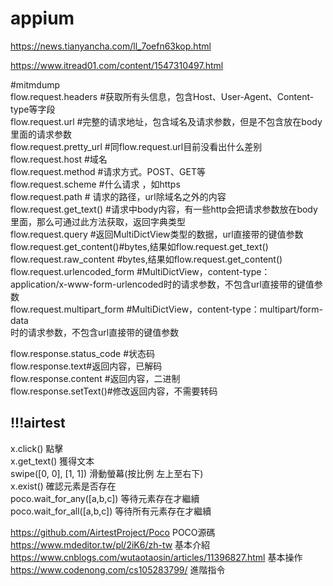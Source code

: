 # appium
https://news.tianyancha.com/ll_7oefn63kop.html  

https://www.itread01.com/content/1547310497.html

#mitmdump  
flow.request.headers #获取所有头信息，包含Host、User-Agent、Content-type等字段  
flow.request.url #完整的请求地址，包含域名及请求参数，但是不包含放在body里面的请求参数  
flow.request.pretty_url #同flow.request.url目前没看出什么差别  
flow.request.host #域名  
flow.request.method #请求方式。POST、GET等  
flow.request.scheme #什么请求 ，如https  
flow.request.path # 请求的路径，url除域名之外的内容  
flow.request.get_text() #请求中body内容，有一些http会把请求参数放在body里面，那么可通过此方法获取，返回字典类型  
flow.request.query #返回MultiDictView类型的数据，url直接带的键值参数  
flow.request.get_content()#bytes,结果如flow.request.get_text()  
flow.request.raw_content #bytes,结果如flow.request.get_content()  
flow.request.urlencoded_form #MultiDictView，content-type：application/x-www-form-urlencoded时的请求参数，不包含url直接带的键值参数  
flow.request.multipart_form #MultiDictView，content-type：multipart/form-data  
时的请求参数，不包含url直接带的键值参数  

flow.response.status_code #状态码  
flow.response.text#返回内容，已解码  
flow.response.content #返回内容，二进制  
flow.response.setText()#修改返回内容，不需要转码  

## !!!airtest  
  
x.click()  點擊  
x.get_text()  獲得文本  
swipe([0, 0], [1, 1]) 滑動螢幕(按比例 左上至右下)  
x.exist()  確認元素是否存在  
poco.wait_for_any([a,b,c]) 等待元素存在才繼續  
poco.wait_for_all([a,b,c]) 等待所有元素存在才繼續  



https://github.com/AirtestProject/Poco  POCO源碼  
https://www.mdeditor.tw/pl/2iK6/zh-tw  基本介紹  
https://www.cnblogs.com/wutaotaosin/articles/11396827.html  基本操作 
https://www.codenong.com/cs105283799/  進階指令  
